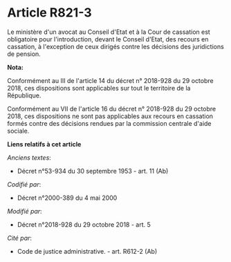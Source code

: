 # Article R821-3

Le ministère d'un avocat au Conseil d'Etat et à la Cour de cassation est obligatoire pour l'introduction, devant le Conseil
d'Etat, des recours en cassation, à l'exception de ceux dirigés contre les décisions des juridictions de pension.

**Nota:**

Conformément au III de l'article 14 du décret n° 2018-928 du 29 octobre 2018, ces dispositions sont applicables sur tout le
territoire de la République.

Conformément au VII de l'article 16 du décret n° 2018-928 du 29 octobre 2018, ces dispositions ne sont pas applicables aux
recours en cassation formés contre des décisions rendues par la commission centrale d'aide sociale.

**Liens relatifs à cet article**

_Anciens textes_:

  - Décret n°53-934 du 30 septembre 1953 - art. 11 (Ab)

_Codifié par_:

  - Décret n°2000-389 du 4 mai 2000

_Modifié par_:

  - Décret n°2018-928 du 29 octobre 2018 - art. 5

_Cité par_:

  - Code de justice administrative. - art. R612-2 (Ab)
